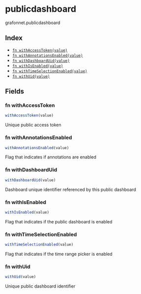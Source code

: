 # publicdashboard

grafonnet.publicdashboard

## Index

* [`fn withAccessToken(value)`](#fn-withaccesstoken)
* [`fn withAnnotationsEnabled(value)`](#fn-withannotationsenabled)
* [`fn withDashboardUid(value)`](#fn-withdashboarduid)
* [`fn withIsEnabled(value)`](#fn-withisenabled)
* [`fn withTimeSelectionEnabled(value)`](#fn-withtimeselectionenabled)
* [`fn withUid(value)`](#fn-withuid)

## Fields

### fn withAccessToken

```ts
withAccessToken(value)
```

Unique public access token

### fn withAnnotationsEnabled

```ts
withAnnotationsEnabled(value)
```

Flag that indicates if annotations are enabled

### fn withDashboardUid

```ts
withDashboardUid(value)
```

Dashboard unique identifier referenced by this public dashboard

### fn withIsEnabled

```ts
withIsEnabled(value)
```

Flag that indicates if the public dashboard is enabled

### fn withTimeSelectionEnabled

```ts
withTimeSelectionEnabled(value)
```

Flag that indicates if the time range picker is enabled

### fn withUid

```ts
withUid(value)
```

Unique public dashboard identifier

